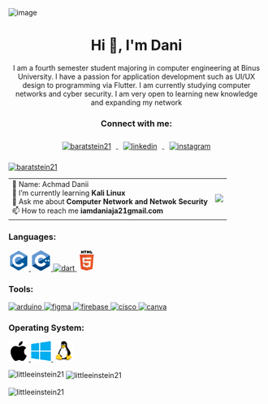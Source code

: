 ![image](https://github.com/user-attachments/assets/386928fd-f22a-4f26-ad34-48c111c9f912)

<h1 align="center">Hi 👋, I'm Dani</h1>
</p>
<p align="center">
I am a fourth semester student majoring in computer engineering at Binus University. I have a passion for application development such as UI/UX design to programming via Flutter. I am currently studying computer networks and cyber security. I am very open to learning new knowledge and expanding my network
</p>

<h3 align="center">Connect with me:</h3>
<div class="contact-box" align="center">
  <a href="https://twitter.com/baratstein21" target="blank">
    <img align="center" src="https://raw.githubusercontent.com/rahuldkjain/github-profile-readme-generator/master/src/images/icons/Social/twitter.svg" alt="baratstein21" height="30" width="40" style="margin: 10px;"/>
  </a>
  <a href="https://linkedin.com/in/https://www.linkedin.com/in/achmad-danii-6b3679208/" target="blank">
    <img align="center" src="https://raw.githubusercontent.com/rahuldkjain/github-profile-readme-generator/master/src/images/icons/Social/linked-in-alt.svg" alt="linkedin" height="30" width="40" style="margin: 10px;"/>
  </a>
  <a href="https://instagram.com/achmd.danii" target="blank">
    <img align="center" src="https://raw.githubusercontent.com/rahuldkjain/github-profile-readme-generator/master/src/images/icons/Social/instagram.svg" alt="instagram" height="30" width="40" style="margin: 10px;"/>
  </a>
</div>

<p align="left"> <a href="https://twitter.com/baratstein21" target="blank"><img src="https://img.shields.io/twitter/follow/baratstein21?logo=twitter&style=for-the-badge" alt="baratstein21" /></a> </p>

<div align="center">
  <table>
    <tr>
      <td>
        <ul style="list-style-type: none; padding: 0; margin: 0; text-align: left;">
          <li>👤 Name: Achmad Danii</li>
          <li>🌱 I’m currently learning <strong>Kali Linux</strong></li>
          <li>💬 Ask me about <strong>Computer Network and Netwok Security</strong></li>
          <li>📫 How to reach me <strong>iamdaniaja21gmail.com</strong></li>
        </ul>
      </td>
      <td>
       <img src="https://github.com/user-attachments/assets/23b993b1-0a68-4183-ae3e-2a0cdc3c6c16)alt="nba" style="max-width: 150px; border-radius: 10px;"/>
      </td>
    </tr>
  </table>
</div>

<h3 align="left">Languages:</h3>
<p align="left"> 
  <a href="https://www.cprogramming.com/" target="_blank" rel="noreferrer"> 
    <img src="https://raw.githubusercontent.com/devicons/devicon/master/icons/c/c-original.svg" alt="c" width="40" height="40"/> 
  </a> 
  <a href="https://www.w3schools.com/cpp/" target="_blank" rel="noreferrer"> 
    <img src="https://raw.githubusercontent.com/devicons/devicon/master/icons/cplusplus/cplusplus-original.svg" alt="cplusplus" width="40" height="40"/> 
  </a> 
  <a href="https://dart.dev" target="_blank" rel="noreferrer"> 
    <img src="https://www.vectorlogo.zone/logos/dartlang/dartlang-icon.svg" alt="dart" width="40" height="40"/> 
  </a> 
  <a href="https://www.w3.org/html/" target="_blank" rel="noreferrer"> 
    <img src="https://raw.githubusercontent.com/devicons/devicon/master/icons/html5/html5-original-wordmark.svg" alt="html5" width="40" height="40"/> 
  </a>
<h3 align="left">Tools:</h3>
<p align="left">
  <a href="https://www.arduino.cc/" target="_blank" rel="noreferrer"> 
    <img src="https://cdn.worldvectorlogo.com/logos/arduino-1.svg" alt="arduino" width="40" height="40"/> 
  </a>
  <a href="https://www.figma.com/" target="_blank" rel="noreferrer"> 
    <img src="https://www.vectorlogo.zone/logos/figma/figma-icon.svg" alt="figma" width="40" height="40"/> 
  </a> 
  <a href="https://firebase.google.com/" target="_blank" rel="noreferrer"> 
    <img src="https://www.vectorlogo.zone/logos/firebase/firebase-icon.svg" alt="firebase" width="40" height="40"/> 
  </a>
  <a href="https://www.cisco.com/" target="_blank" rel="noreferrer">
    <img src="https://www.vectorlogo.zone/logos/cisco/cisco-icon.svg" alt="cisco" width="40" height="40"/>
  </a>
  <a href="https://www.canva.com/" target="_blank" rel="noreferrer">
    <img src="https://www.vectorlogo.zone/logos/canva/canva-icon.svg" alt="canva" width="40" height="40"/>
  </a>
</p>
<h3 align="left">Operating System:</h3>
<p align="left">
  <a href="https://www.apple.com/macos/" target="_blank" rel="noreferrer"> 
    <img src="https://raw.githubusercontent.com/devicons/devicon/master/icons/apple/apple-original.svg" alt="macOS" width="40" height="40"/> 
  </a> 
  <a href="https://www.microsoft.com/en-us/windows" target="_blank" rel="noreferrer"> 
    <img src="https://raw.githubusercontent.com/devicons/devicon/master/icons/windows8/windows8-original.svg" alt="Windows" width="40" height="40"/> 
  </a> 
  <a href="https://www.linux.org/" target="_blank" rel="noreferrer"> 
    <img src="https://raw.githubusercontent.com/devicons/devicon/master/icons/linux/linux-original.svg" alt="linux" width="40" height="40"/> 
  </a> 
</p>


<p><img align="left" src="https://github-readme-stats.vercel.app/api/top-langs?username=littleeinstein21&show_icons=true&locale=en&layout=compact" alt="littleeinstein21" /></p>

<p>&nbsp;<img align="center" src="https://github-readme-stats.vercel.app/api?username=littleeinstein21&show_icons=true&locale=en" alt="littleeinstein21" /></p>

<p><img align="center" src="https://github-readme-streak-stats.herokuapp.com/?user=littleeinstein21&" alt="littleeinstein21" /></p>
